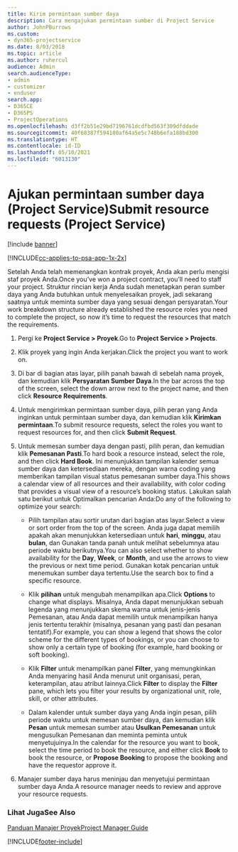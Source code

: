 ```yaml
---
title: Kirim permintaan sumber daya
description: Cara mengajukan permintaan sumber di Project Service
author: JohnPBurrows
ms.custom:
- dyn365-projectservice
ms.date: 8/03/2018
ms.topic: article
ms.author: ruhercul
audience: Admin
search.audienceType:
- admin
- customizer
- enduser
search.app:
- D365CE
- D365PS
- ProjectOperations
ms.openlocfilehash: d3ff2b51e29bd7196761dcdfbd563f309dfddade
ms.sourcegitcommit: 40f68387f594180af64a5e5c748b6efa188bd300
ms.translationtype: HT
ms.contentlocale: id-ID
ms.lasthandoff: 05/10/2021
ms.locfileid: "6013130"
---
```

# <a name="submit-resource-requests-project-service"></a><span data-ttu-id="5895b-103">Ajukan permintaan sumber daya (Project Service)</span><span class="sxs-lookup"><span data-stu-id="5895b-103">Submit resource requests (Project Service)</span></span>

[!include [banner](../includes/psa-now-project-operations.md)]

[!INCLUDE[cc-applies-to-psa-app-1x-2x](../includes/cc-applies-to-psa-app-1x-2x.md)]

<span data-ttu-id="5895b-104">Setelah Anda telah memenangkan kontrak proyek, Anda akan perlu mengisi staf proyek Anda.</span><span class="sxs-lookup"><span data-stu-id="5895b-104">Once you’ve won a project contract, you’ll need to staff your project.</span></span> <span data-ttu-id="5895b-105">Struktur rincian kerja Anda sudah menetapkan peran sumber daya yang Anda butuhkan untuk menyelesaikan proyek, jadi sekarang saatnya untuk meminta sumber daya yang sesuai dengan persyaratan.</span><span class="sxs-lookup"><span data-stu-id="5895b-105">Your work breakdown structure already established the resource roles you need to complete the project, so now it’s time to request the resources that match the requirements.</span></span>  
  
1.  <span data-ttu-id="5895b-106">Pergi ke **Project Service > Proyek**.</span><span class="sxs-lookup"><span data-stu-id="5895b-106">Go to **Project Service > Projects**.</span></span>  
  
2.  <span data-ttu-id="5895b-107">Klik proyek yang ingin Anda kerjakan.</span><span class="sxs-lookup"><span data-stu-id="5895b-107">Click the project you want to work on.</span></span>  
  
3.  <span data-ttu-id="5895b-108">Di bar di bagian atas layar, pilih panah bawah di sebelah nama proyek, dan kemudian klik **Persyaratan Sumber Daya**.</span><span class="sxs-lookup"><span data-stu-id="5895b-108">In the bar across the top of the screen, select the down arrow next to the project name, and then click **Resource Requirements**.</span></span>  
  
4.  <span data-ttu-id="5895b-109">Untuk mengirimkan permintaan sumber daya, pilih peran yang Anda inginkan untuk permintaan sumber daya, dan kemudian klik **Kirimkan permintaan**.</span><span class="sxs-lookup"><span data-stu-id="5895b-109">To submit resource requests, select the roles you want to request resources for, and then click **Submit Request**.</span></span>  
  
5.  <span data-ttu-id="5895b-110">Untuk memesan sumber daya dengan pasti, pilih peran, dan kemudian klik **Pemesanan Pasti**.</span><span class="sxs-lookup"><span data-stu-id="5895b-110">To hard book a resource instead, select the role, and then click **Hard Book**.</span></span> <span data-ttu-id="5895b-111">Ini menunjukkan tampilan kalender semua sumber daya dan ketersediaan mereka, dengan warna coding yang memberikan tampilan visual status pemesanan sumber daya.</span><span class="sxs-lookup"><span data-stu-id="5895b-111">This shows a calendar view of all resources and their availability, with color coding that provides a visual view of a resource’s booking status.</span></span> <span data-ttu-id="5895b-112">Lakukan salah satu berikut untuk Optimalkan pencarian Anda:</span><span class="sxs-lookup"><span data-stu-id="5895b-112">Do any of the following to optimize your search:</span></span>  
  
    -   <span data-ttu-id="5895b-113">Pilih tampilan atau sortir urutan dari bagian atas layar.</span><span class="sxs-lookup"><span data-stu-id="5895b-113">Select a view or sort order from the top of the screen.</span></span> <span data-ttu-id="5895b-114">Anda juga dapat memilih apakah akan menunjukkan ketersediaan untuk **hari**, **minggu**, atau **bulan**, dan Gunakan tanda panah untuk melihat sebelumnya atau periode waktu berikutnya.</span><span class="sxs-lookup"><span data-stu-id="5895b-114">You can also select whether to show availability for the **Day**, **Week**, or **Month**, and use the arrows to view the previous or next time period.</span></span> <span data-ttu-id="5895b-115">Gunakan kotak pencarian untuk menemukan sumber daya tertentu.</span><span class="sxs-lookup"><span data-stu-id="5895b-115">Use the search box to find a specific resource.</span></span>  
  
    -   <span data-ttu-id="5895b-116">Klik **pilihan** untuk mengubah menampilkan apa.</span><span class="sxs-lookup"><span data-stu-id="5895b-116">Click **Options** to change what displays.</span></span> <span data-ttu-id="5895b-117">Misalnya, Anda dapat menunjukkan sebuah legenda yang menunjukkan skema warna untuk jenis-jenis Pemesanan, atau Anda dapat memilih untuk menampilkan hanya jenis tertentu terakhir (misalnya, pesanan yang pasti dan pesanan tentatif).</span><span class="sxs-lookup"><span data-stu-id="5895b-117">For example, you can show a legend that shows the color scheme for the different types of bookings, or you can choose to show only a certain type of booking (for example, hard booking or soft booking).</span></span>  
  
    -   <span data-ttu-id="5895b-118">Klik **Filter** untuk menampilkan panel **Filter**, yang memungkinkan Anda menyaring hasil Anda menurut unit organisasi, peran, keterampilan, atau atribut lainnya.</span><span class="sxs-lookup"><span data-stu-id="5895b-118">Click **Filter** to display the **Filter** pane, which lets you filter your results by organizational unit, role, skill, or other attributes.</span></span>  
  
    -   <span data-ttu-id="5895b-119">Dalam kalender untuk sumber daya yang Anda ingin pesan, pilih periode waktu untuk memesan sumber daya, dan kemudian klik **Pesan** untuk memesan sumber atau **Usulkan Pemesanan** untuk mengusulkan Pemesanan dan meminta peminta untuk menyetujuinya.</span><span class="sxs-lookup"><span data-stu-id="5895b-119">In the calendar for the resource you want to book, select the time period to book the resource, and either click **Book** to book the resource, or **Propose Booking** to propose the booking and have the requestor approve it.</span></span>  
  
6.  <span data-ttu-id="5895b-120">Manajer sumber daya harus meninjau dan menyetujui permintaan sumber daya Anda.</span><span class="sxs-lookup"><span data-stu-id="5895b-120">A resource manager needs to review and approve your resource requests.</span></span>  
  
### <a name="see-also"></a><span data-ttu-id="5895b-121">Lihat Juga</span><span class="sxs-lookup"><span data-stu-id="5895b-121">See Also</span></span>  
 [<span data-ttu-id="5895b-122">Panduan Manajer Proyek</span><span class="sxs-lookup"><span data-stu-id="5895b-122">Project Manager Guide</span></span>](../psa/project-manager-guide.md)


[!INCLUDE[footer-include](../includes/footer-banner.md)]
